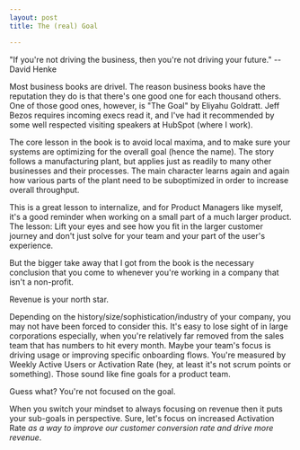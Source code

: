```yaml
---
layout: post
title: The (real) Goal

---
```




"If you're not driving the business, then you're not driving your future." 
-- David Henke

Most business books are drivel. The reason business books have the reputation they do is that there's one good one for each thousand others. One of those good ones, however, is "The Goal" by Eliyahu Goldratt. Jeff Bezos requires incoming execs read it, and I've had it recommended by some well respected visiting speakers at HubSpot (where I work). 

The core lesson in the book is to avoid local maxima, and to make sure your systems are optimizing for the overall goal (hence the name). The story follows a manufacturing plant, but applies just as readily to many other businesses and their processes. The main character learns again and again how various parts of the plant need to be suboptimized in order to increase overall throughput. 

This is a great lesson to internalize, and for Product Managers like myself, it's a good reminder when working on a small part of a much larger product. The lesson: Lift your eyes and see how you fit in the larger customer journey and don't just solve for your team and your part of the user's experience.

But the bigger take away that I got from the book is the necessary conclusion that you come to whenever you're working in a company that isn't a non-profit. 

Revenue is your north star.

Depending on the history/size/sophistication/industry of your company, you may not have been forced to consider this. It's easy to lose sight of in large corporations especially, when you're relatively far removed from the sales team that has numbers to hit every month. Maybe your team's focus is driving usage or improving specific onboarding flows. You're measured by Weekly Active Users or Activation Rate (hey, at least it's not scrum points or something). Those sound like fine goals for a product team.

Guess what? You're not focused on the goal.

When you switch your mindset to always focusing on revenue then it puts your sub-goals in perspective. Sure, let's focus on increased Activation Rate *as a way to improve our customer conversion rate and drive more revenue*. 

